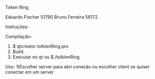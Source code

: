 Token Ring

Eduardo Fischer 51790
Bruno Ferreira  56172

Instruções:

Compilação-
1) $ qtcreator tolkienRing.pro
2) Build.
3) Executar no qt ou
   $./tolkienRing
   
Uso:
1)Escolher server para abri conexão ou escolher client se quiser conectar em um server
   
